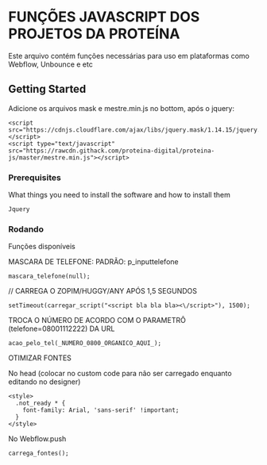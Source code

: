 # FUNÇÕES JAVASCRIPT DOS PROJETOS DA PROTEÍNA

Este arquivo contém funções necessárias para uso em plataformas como Webflow, Unbounce e etc

## Getting Started

Adicione os arquivos mask e mestre.min.js no bottom, após o jquery:

```
<script src="https://cdnjs.cloudflare.com/ajax/libs/jquery.mask/1.14.15/jquery.mask.min.js"></script>
<script type="text/javascript" src="https://rawcdn.githack.com/proteina-digital/proteina-js/master/mestre.min.js"></script>
```

### Prerequisites

What things you need to install the software and how to install them

```
Jquery
```

### Rodando

Funções disponíveis

MASCARA DE TELEFONE: PADRÃO: p_inputtelefone
```
mascara_telefone(null);
```

// CARREGA O ZOPIM/HUGGY/ANY APÓS 1,5 SEGUNDOS
```
setTimeout(carregar_script("<script bla bla bla><\/script>"), 1500);
```

TROCA O NÚMERO DE ACORDO COM O PARAMETRÔ (telefone=08001112222) DA URL
```
acao_pelo_tel(_NUMERO_0800_ORGANICO_AQUI_);
```

OTIMIZAR FONTES

No head (colocar no custom code para não ser carregado enquanto editando no designer)
```
<style>
  .not_ready * {
  	font-family: Arial, 'sans-serif' !important;
  }
</style>
```

No Webflow.push
```
carrega_fontes();
```
